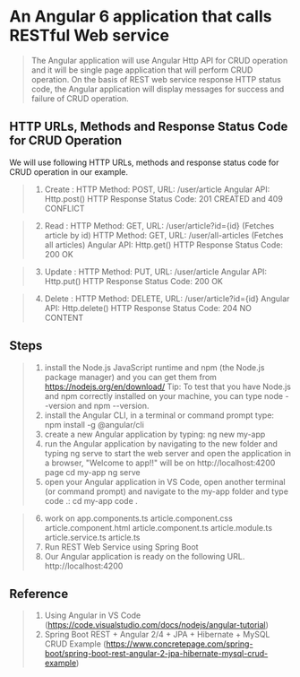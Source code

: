 # An Angular 6 application that calls RESTful Web service

> The Angular application will use Angular Http API for CRUD operation and it will be single page application that will perform CRUD operation. On the basis of REST web service response HTTP status code, the Angular application will display messages for success and failure of CRUD operation. 

## HTTP URLs, Methods and Response Status Code for CRUD Operation

We will use following HTTP URLs, methods and response status code for CRUD operation in our example. 
>1. Create : 
HTTP Method: POST, URL: /user/article 
Angular API: Http.post() 
HTTP Response Status Code: 201 CREATED and 409 CONFLICT 

>2. Read : 
> HTTP Method: GET, URL: /user/article?id={id} (Fetches article by id) 
> HTTP Method: GET, URL: /user/all-articles (Fetches all articles) 
> Angular API: Http.get() 
> HTTP Response Status Code: 200 OK 

>3. Update : 
HTTP Method: PUT, URL: /user/article 
Angular API: Http.put() 
HTTP Response Status Code: 200 OK 

>4. Delete : 
HTTP Method: DELETE, URL: /user/article?id={id} 
Angular API: Http.delete() 
HTTP Response Status Code: 204 NO CONTENT

## Steps
>1.	install the Node.js JavaScript runtime and npm (the Node.js package manager) and you can get them from https://nodejs.org/en/download/
Tip: To test that you have Node.js and npm correctly installed on your machine, you can type node --version and npm --version.
>2.	install the Angular CLI, in a terminal or command prompt type:
npm install -g @angular/cli
>3.	create a new Angular application by typing:
ng new my-app
>4.	run the Angular application by navigating to the new folder and typing ng serve to start the web server and open the application in a browser, "Welcome to app!!" will be on http://localhost:4200 page
cd my-app
ng serve
>5.	open your Angular application in VS Code, open another terminal (or command prompt) and navigate to the my-app folder and type code .:
cd my-app
code .
 
>6.	work on 
app.components.ts
article.component.css
article.component.html
article.component.ts
article.module.ts
article.service.ts
article.ts
>7.	Run REST Web Service using Spring Boot
>8.	Our Angular application is ready on the following URL.
http://localhost:4200

## Reference
>1. Using Angular in VS Code (https://code.visualstudio.com/docs/nodejs/angular-tutorial)
>2. Spring Boot REST + Angular 2/4 + JPA + Hibernate + MySQL CRUD Example (https://www.concretepage.com/spring-boot/spring-boot-rest-angular-2-jpa-hibernate-mysql-crud-example)


